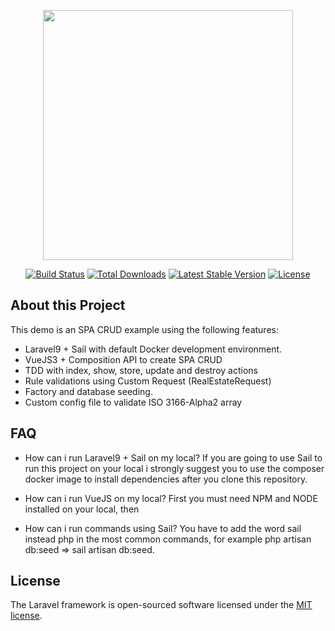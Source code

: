<p align="center"><a href="https://laravel.com" target="_blank"><img src="https://raw.githubusercontent.com/laravel/art/master/logo-lockup/5%20SVG/2%20CMYK/1%20Full%20Color/laravel-logolockup-cmyk-red.svg" width="400"></a></p>

<p align="center">
<a href="https://travis-ci.org/laravel/framework"><img src="https://travis-ci.org/laravel/framework.svg" alt="Build Status"></a>
<a href="https://packagist.org/packages/laravel/framework"><img src="https://img.shields.io/packagist/dt/laravel/framework" alt="Total Downloads"></a>
<a href="https://packagist.org/packages/laravel/framework"><img src="https://img.shields.io/packagist/v/laravel/framework" alt="Latest Stable Version"></a>
<a href="https://packagist.org/packages/laravel/framework"><img src="https://img.shields.io/packagist/l/laravel/framework" alt="License"></a>
</p>

## About this Project

This demo is an SPA CRUD example using the following features:

- Laravel9 + Sail with default Docker development environment.
- VueJS3 + Composition API to create SPA CRUD
- TDD with index, show, store, update and destroy actions
- Rule validations using Custom Request (RealEstateRequest)
- Factory and database seeding.
- Custom config file to validate ISO 3166-Alpha2 array

## FAQ
- How can i run Laravel9 + Sail on my local? 
If you are going to use Sail to run this project on your local i strongly suggest you to use the composer docker image to install dependencies after you clone this repository.

- How can i run VueJS on my local?
First you must need NPM and NODE installed on your local, then 

- How can i run commands using Sail?
You have to add the word sail instead php in the most common commands, for example php artisan db:seed => sail artisan db:seed.

## License

The Laravel framework is open-sourced software licensed under the [MIT license](https://opensource.org/licenses/MIT).
